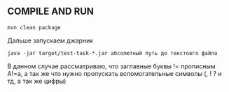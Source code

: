 ## COMPILE AND RUN

    mvn clean package

Дальше запускаем джарник

    java -jar target/test-task-*.jar абсолютный путь до текстовго файла

В данном случае рассматриваю, что заглавные буквы != прописным A!=a, а так же что нужно пропускать вспомогательные
символы (, ! ? и тд, а так же цифры)